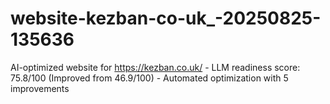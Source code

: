 # website-kezban-co-uk_-20250825-135636
AI-optimized website for https://kezban.co.uk/ - LLM readiness score: 75.8/100 (Improved from 46.9/100) - Automated optimization with 5 improvements
